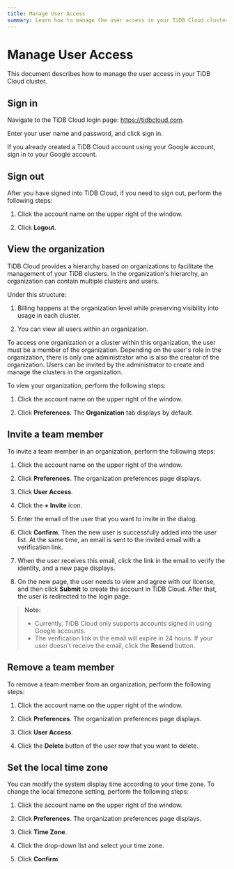 ```yaml
---
title: Manage User Access
summary: Learn how to manage the user access in your TiDB Cloud cluster.
---
```


# Manage User Access

This document describes how to manage the user access in your TiDB Cloud cluster.

<EmbedYouTube videoTitle="TiDB Cloud - User Management" videoSrcURL="https://www.youtube.com/embed/bJwkqw3jLd8?rel=0" />

## Sign in

Navigate to the TiDB Cloud login page: <https://tidbcloud.com>.

Enter your user name and password, and click sign in.

If you already created a TiDB Cloud account using your Google account, sign in to your Google account.

## Sign out

After you have signed into TiDB Cloud, if you need to sign out, perform the following steps:

1. Click the account name on the upper right of the window.

2. Click **Logout**.

## View the organization

TiDB Cloud provides a hierarchy based on organizations to facilitate the management of your TiDB clusters. In the organization's hierarchy, an organization can contain multiple clusters and users.

Under this structure:

1. Billing happens at the organization level while preserving visibility into usage in each cluster.

2. You can view all users within an organization.

To access one organization or a cluster within this organization, the user must be a member of the organization. Depending on the user's role in the organization, there is only one administrator who is also the creator of the organization. Users can be invited by the administrator to create and manage the clusters in the organization.

To view your organization, perform the following steps:

1. Click the account name on the upper right of the window.

2. Click **Preferences**. The **Organization** tab displays by default.

## Invite a team member

To invite a team member in an organization, perform the following steps:

1. Click the account name on the upper right of the window.

2. Click **Preferences**. The organization preferences page displays.

3. Click **User Access**.

4. Click the **+ Invite** icon.

5. Enter the email of the user that you want to invite in the dialog.

6. Click **Confirm**. Then the new user is successfully added into the user list. At the same time, an email is sent to the invited email with a verification link.

7. When the user receives this email, click the link in the email to verify the identity, and a new page displays.

8. On the new page, the user needs to view and agree with our license, and then click **Submit** to create the account in TiDB Cloud. After that, the user is redirected to the login page.

> **Note:**
>
> - Currently, TiDB Cloud only supports accounts signed in using Google accounts.
> - The verification link in the email will expire in 24 hours. If your user doesn't receive the email, click the **Resend** button.

## Remove a team member

To remove a team member from an organization, perform the following steps:

1. Click the account name on the upper right of the window.

2. Click **Preferences**. The organization preferences page displays.

3. Click **User Access**.

4. Click the **Delete** button of the user row that you want to delete.

## Set the local time zone

You can modify the system display time according to your time zone. To change the local timezone setting, perform the following steps:

1. Click the account name on the upper right of the window.

2. Click **Preferences**. The organization preferences page displays.

3. Click **Time Zone**.

4. Click the drop-down list and select your time zone.

5. Click **Confirm**.
